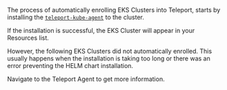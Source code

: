 The process of automatically enrolling EKS Clusters into Teleport, starts by installing the [`teleport-kube-agent`](https://goteleport.com/docs/reference/helm-reference/teleport-kube-agent/) to the cluster.

If the installation is successful, the EKS Cluster will appear in your Resources list.

However, the following EKS Clusters did not automatically enrolled.
This usually happens when the installation is taking too long or there was an error preventing the HELM chart installation.

Navigate to the Teleport Agent to get more information.

[//]: <> (UI must include a column on clusters list:)
[//]: <> (Open Teleport Agent: https://<region>.console.aws.amazon.com/eks/home?region=<region>#/clusters/<cluster-name>/statefulsets/teleport-kube-agent?namespace=teleport-agent)